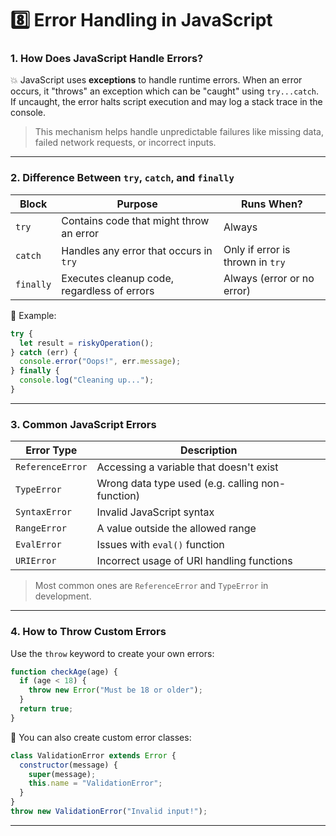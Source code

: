 # 8️⃣ Error Handling in JavaScript

### 1. How Does JavaScript Handle Errors?

💥 JavaScript uses **exceptions** to handle runtime errors. When an error occurs, it "throws" an exception which can be "caught" using `try...catch`. If uncaught, the error halts script execution and may log a stack trace in the console.

> This mechanism helps handle unpredictable failures like missing data, failed network requests, or incorrect inputs.

---

### 2. Difference Between `try`, `catch`, and `finally`

| Block     | Purpose                                     | Runs When?                       |
| --------- | ------------------------------------------- | -------------------------------- |
| `try`     | Contains code that might throw an error     | Always                           |
| `catch`   | Handles any error that occurs in `try`      | Only if error is thrown in `try` |
| `finally` | Executes cleanup code, regardless of errors | Always (error or no error)       |

📌 Example:

```javascript
try {
  let result = riskyOperation();
} catch (err) {
  console.error("Oops!", err.message);
} finally {
  console.log("Cleaning up...");
}
```

---

### 3. Common JavaScript Errors

| Error Type       | Description                                      |
| ---------------- | ------------------------------------------------ |
| `ReferenceError` | Accessing a variable that doesn't exist          |
| `TypeError`      | Wrong data type used (e.g. calling non-function) |
| `SyntaxError`    | Invalid JavaScript syntax                        |
| `RangeError`     | A value outside the allowed range                |
| `EvalError`      | Issues with `eval()` function                    |
| `URIError`       | Incorrect usage of URI handling functions        |

> Most common ones are `ReferenceError` and `TypeError` in development.

---

### 4. How to Throw Custom Errors

Use the `throw` keyword to create your own errors:

```javascript
function checkAge(age) {
  if (age < 18) {
    throw new Error("Must be 18 or older");
  }
  return true;
}
```

🎯 You can also create custom error classes:

```javascript
class ValidationError extends Error {
  constructor(message) {
    super(message);
    this.name = "ValidationError";
  }
}
throw new ValidationError("Invalid input!");
```

---
